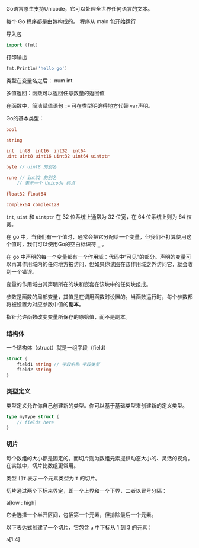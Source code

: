 Go语言原生支持Unicode，它可以处理全世界任何语言的文本。


每个 Go 程序都是由包构成的。
程序从 main 包开始运行

导入包
```go
import (fmt) 
```
打印输出
```go
fmt.Println('hello go')
```

类型在变量名之后： num int

多值返回：函数可以返回任意数量的返回值

在函数中，简洁赋值语句 `:=` 可在类型明确得地方代替 `var`声明。

Go的基本类型：
```go
bool

string

int  int8  int16  int32  int64
uint uint8 uint16 uint32 uint64 uintptr

byte // uint8 的别名

rune // int32 的别名
    // 表示一个 Unicode 码点

float32 float64

complex64 complex128
```
`int`, `uint` 和 `uintptr` 在 32 位系统上通常为 32 位宽，在 64 位系统上则为 64 位宽。



在 go 中，当我们有一个值时，通常会把它分配给一个变量，但我们不打算使用这个值时，我们可以使用Go的空白标识符 `_` 。

在 go 中声明的每一个变量都有一个作用域：代码中“可见”的部分。声明的变量可以再其作用域内的任何地方被访问，但如果你试图在该作用域之外访问它，就会收到一个错误。

变量的作用域由其声明所在的块和嵌套在该块中的任何块组成。

参数是函数的局部变量，其值是在调用函数时设置的。当函数运行时，每个参数都将被设置为对应参数中值的**副本**。

指针允许函数改变变量所保存的原始值，而不是副本。

### 结构体
一个结构体（struct）就是一组字段（field）
```go
struct {
	field1 string // 字段名称 字段类型
	field2 string
}
```

### 类型定义
类型定义允许你自己创建新的类型。你可以基于基础类型来创建新的定义类型。
```go
type myType struct {
	// fields here
}
```
### 切片

每个数组的大小都是固定的。而切片则为数组元素提供动态大小的、灵活的视角。在实践中，切片比数组更常用。

类型 `[]T` 表示一个元素类型为 `T` 的切片。

切片通过两个下标来界定，即一个上界和一个下界，二者以冒号分隔：

a[low : high]

它会选择一个半开区间，包括第一个元素，但排除最后一个元素。

以下表达式创建了一个切片，它包含 `a` 中下标从 1 到 3 的元素：

a[1:4]